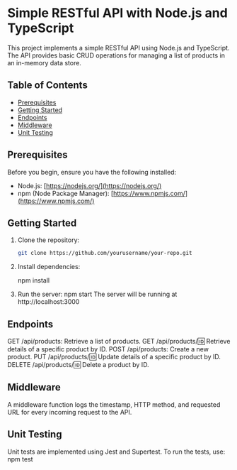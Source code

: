 # Simple RESTful API with Node.js and TypeScript

This project implements a simple RESTful API using Node.js and TypeScript. The API provides basic CRUD operations for managing a list of products in an in-memory data store.

## Table of Contents

- [Prerequisites](#prerequisites)
- [Getting Started](#getting-started)
- [Endpoints](#endpoints)
- [Middleware](#middleware)
- [Unit Testing](#unit-testing)

## Prerequisites

Before you begin, ensure you have the following installed:

- Node.js: [https://nodejs.org/](https://nodejs.org/)
- npm (Node Package Manager): [https://www.npmjs.com/](https://www.npmjs.com/)

## Getting Started

1. Clone the repository:

   ```bash
   git clone https://github.com/yourusername/your-repo.git
2. Install dependencies:
	
	npm install

3. Run the server:
	npm start
The server will be running at http://localhost:3000

## Endpoints
GET /api/products: Retrieve a list of products.
GET /api/products/:id: Retrieve details of a specific product by ID.
POST /api/products: Create a new product.
PUT /api/products/:id: Update details of a specific product by ID.
DELETE /api/products/:id: Delete a product by ID.

## Middleware
A middleware function logs the timestamp, HTTP method, and requested URL for every incoming request to the API.

## Unit Testing
Unit tests are implemented using Jest and Supertest. To run the tests, use:
	npm test
